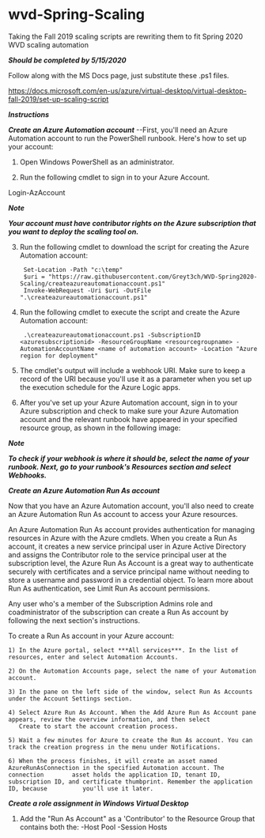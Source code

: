 # wvd-Spring-Scaling

Taking the Fall 2019 scaling scripts are rewriting them to fit Spring 2020 WVD scaling automation

***Should be completed by 5/15/2020***

Follow along with the MS Docs page, just substitute these .ps1 files.

https://docs.microsoft.com/en-us/azure/virtual-desktop/virtual-desktop-fall-2019/set-up-scaling-script


***Instructions***

***Create an Azure Automation account***
--First, you'll need an Azure Automation account to run the PowerShell runbook. Here's how to set up your account:

1) Open Windows PowerShell as an administrator.

2) Run the following cmdlet to sign in to your Azure Account.

Login-AzAccount

***Note***

***Your account must have contributor rights on the Azure subscription that you want to deploy the scaling tool on.***

3) Run the following cmdlet to download the script for creating the Azure Automation account:

		Set-Location -Path "c:\temp"
		$uri = "https://raw.githubusercontent.com/Greyt3ch/WVD-Spring2020-Scaling/createazureautomationaccount.ps1"
		Invoke-WebRequest -Uri $uri -OutFile ".\createazureautomationaccount.ps1"

4) Run the following cmdlet to execute the script and create the Azure Automation account:

		.\createazureautomationaccount.ps1 -SubscriptionID <azuresubscriptionid> -ResourceGroupName <resourcegroupname> -AutomationAccountName <name of automation account> -Location "Azure region for deployment"

5) The cmdlet's output will include a webhook URI. Make sure to keep a record of the URI because you'll use it as a parameter when you set up the execution schedule for the Azure Logic apps.

6) After you've set up your Azure Automation account, sign in to your Azure subscription and check to make sure your Azure Automation account and the relevant runbook have appeared in your specified resource group, as shown in the following image:

***Note***

***To check if your webhook is where it should be, select the name of your runbook. Next, go to your runbook's Resources section and select Webhooks.***

***Create an Azure Automation Run As account***

Now that you have an Azure Automation account, you'll also need to create an Azure Automation Run As account to access your Azure resources.

An Azure Automation Run As account provides authentication for managing resources in Azure with the Azure cmdlets. When you create a Run As account, it creates a new service principal user in Azure Active Directory and assigns the Contributor role to the service principal user at the subscription level, the Azure Run As Account is a great way to authenticate securely with certificates and a service principal name without needing to store a username and password in a credential object. To learn more about Run As authentication, see Limit Run As account permissions.

Any user who's a member of the Subscription Admins role and coadministrator of the subscription can create a Run As account by following the next section's instructions.

To create a Run As account in your Azure account:

	1) In the Azure portal, select ***All services***. In the list of resources, enter and select Automation Accounts.

	2) On the Automation Accounts page, select the name of your Automation account.

	3) In the pane on the left side of the window, select Run As Accounts under the Account Settings section.

	4) Select Azure Run As Account. When the Add Azure Run As Account pane appears, review the overview information, and then select 
	   Create to start the account creation process.

	5) Wait a few minutes for Azure to create the Run As account. You can track the creation progress in the menu under Notifications.

	6) When the process finishes, it will create an asset named AzureRunAsConnection in the specified Automation account. The connection  		asset holds the application ID, tenant ID, subscription ID, and certificate thumbprint. Remember the application ID, because 		  you'll use it later.
	
***Create a role assignment in Windows Virtual Desktop***

1) Add the "Run As Account" as a 'Contributor' to the Resource Group that contains both the:
	-Host Pool
	-Session Hosts



